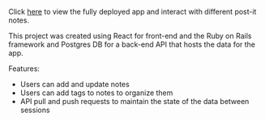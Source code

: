 Click [here](https://nota-41938.web.app) to view the fully deployed app and interact with different post-it notes.

This project was created using React for front-end and the Ruby on Rails framework and Postgres DB for a back-end API that hosts the data for the app.

Features:
- Users can add and update notes
- Users can add tags to notes to organize them
- API pull and push requests to maintain the state of the data between sessions

